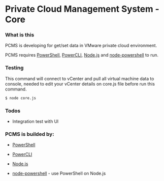# Private Cloud Management System - Core

### What is this
PCMS is developing for get/set data in VMware private cloud environment.

PCMS requires [PowerShell], [PowerCLI], [Node.js] and [node-powershell] to run.

### Testing
This command will connect to vCenter and pull all virtual machine data to console, needed to edit your vCenter details on core.js file before run this command.
```sh
$ node core.js
```

### Todos
 - Integration test with UI

### PCMS is builded by:
* [PowerShell]
* [PowerCLI]
* [Node.js]
* [node-powershell] - use PowerShell on Node.js

   [PowerShell]: <https://docs.microsoft.com/en-us/powershell/scripting/setup/installing-powershell?view=powershell-6>
   [PowerCLI]: <https://blogs.vmware.com/PowerCLI/2017/04/powercli-install-process-powershell-gallery.html>
   [node.js]: <http://nodejs.org>
   [node-powershell]: <https://github.com/rannn505/node-powershell>
